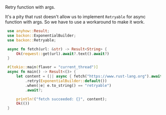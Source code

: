 Retry function with args.

It's a pity that rust doesn't allow us to implement `Retryable` for async function with args. So we have to use a workaround to make it work.

```rust
 use anyhow::Result;
 use backon::ExponentialBuilder;
 use backon::Retryable;

 async fn fetch(url: &str) -> Result<String> {
     Ok(reqwest::get(url).await?.text().await?)
 }

 #[tokio::main(flavor = "current_thread")]
 async fn main() -> Result<()> {
     let content = (|| async { fetch("https://www.rust-lang.org").await })
         .retry(ExponentialBuilder::default())
         .when(|e| e.to_string() == "retryable")
         .await?;

     println!("fetch succeeded: {}", content);
     Ok(())
 }
```
